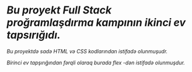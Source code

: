 #    *Bu proyekt Full Stack proğramlaşdırma kampının ikinci ev tapsırığıdı.*


*Bu proyektdə sadə HTML və CSS kodlarından istifadə olunmuşudr.*

*Birinci ev tapşırığından fərqli olaraq burada flex -dən istifadə olunmuşdur.*

